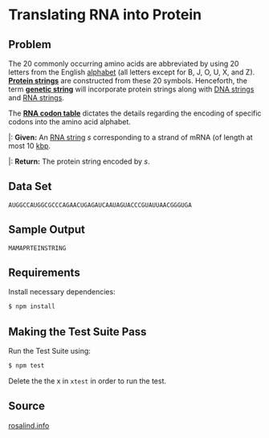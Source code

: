 # Translating RNA into Protein

## Problem
The 20 commonly occurring amino acids are abbreviated by using 20 letters from the English [alphabet](https://en.wikipedia.org/wiki/Alphabet_(computer_science)) (all letters except for B, J, O, U, X, and Z). **[Protein strings](https://en.wikipedia.org/wiki/Protein)** are constructed from these 20 symbols. Henceforth, the term **[genetic string](https://en.wikipedia.org/wiki/Polymer)** will incorporate protein strings along with [DNA strings](https://en.wikipedia.org/wiki/DNA) and [RNA strings](https://en.wikipedia.org/wiki/RNA).

The **[RNA codon table](https://en.wikipedia.org/wiki/Genetic_code#RNA_codon_table)** dictates the details regarding the encoding of specific codons into the amino acid alphabet.

|: **Given:** An [RNA string](https://en.wikipedia.org/wiki/RNA) *s* corresponding to a strand of mRNA (of length at most 10 [kbp](https://en.wikipedia.org/wiki/Base_pair#Length_measurements).

|: **Return:** The protein string encoded by *s*.

## Data Set
```
AUGGCCAUGGCGCCCAGAACUGAGAUCAAUAGUACCCGUAUUAACGGGUGA
```

## Sample Output
```
MAMAPRTEINSTRING
```

## Requirements
Install necessary dependencies:
```bash
$ npm install
```

## Making the Test Suite Pass
Run the Test Suite using:
```bash
$ npm test
```

Delete the the x in `xtest` in order to run the test.

## Source

[rosalind.info](http://rosalind.info/problems/prot/)